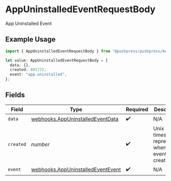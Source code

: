 # AppUninstalledEventRequestBody

App Uninstalled Event

## Example Usage

```typescript
import { AppUninstalledEventRequestBody } from "@pushpress/pushpress/models/webhooks";

let value: AppUninstalledEventRequestBody = {
  data: {},
  created: 891773,
  event: "app.uninstalled",
};
```

## Fields

| Field                                                                                  | Type                                                                                   | Required                                                                               | Description                                                                            |
| -------------------------------------------------------------------------------------- | -------------------------------------------------------------------------------------- | -------------------------------------------------------------------------------------- | -------------------------------------------------------------------------------------- |
| `data`                                                                                 | [webhooks.AppUninstalledEventData](../../models/webhooks/appuninstalledeventdata.md)   | :heavy_check_mark:                                                                     | N/A                                                                                    |
| `created`                                                                              | *number*                                                                               | :heavy_check_mark:                                                                     | Unix timestamp representing when the event was created                                 |
| `event`                                                                                | [webhooks.AppUninstalledEventEvent](../../models/webhooks/appuninstalledeventevent.md) | :heavy_check_mark:                                                                     | N/A                                                                                    |